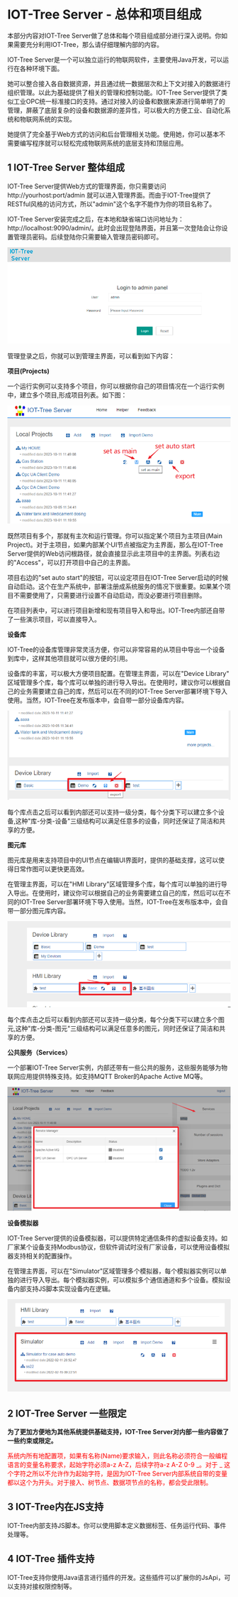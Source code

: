 IOT-Tree Server - 总体和项目组成
==



本部分内容对IOT-Tree Server做了总体和每个项目组成部分进行深入说明。你如果需要充分利用IOT-Tree，那么请仔细理解内部的内容。

IOT-Tree Server是一个可以独立运行的物联网软件，主要使用Java开发，可以运行在各种环境下面。

她可以整合接入各自数据资源，并且通过统一数据层次和上下文对接入的数据进行组织管理。以此为基础提供了相关的管理和控制功能。IOT-Tree
Server提供了类似工业OPC统一标准接口的支持。通过对接入的设备和数据来源进行简单明了的管理，屏蔽了底层复杂的设备和数据源的差异性，可以极大的方便工业、自动化系统和物联网系统的实现。

她提供了完全基于Web方式的访问和后台管理相关功能。使用她，你可以基本不需要编写程序就可以轻松完成物联网系统的底层支持和顶层应用。

## 1 IOT-Tree Server 整体组成

IOT-Tree Server提供Web方式的管理界面，你只需要访问 http://yourhost:port/admin
就可以进入管理界面。而由于IOT-Tree提供了RESTful风格的访问方式，所以"admin"这个名字不能作为你的项目名称了。

IOT-Tree
Server安装完成之后，在本地和缺省端口访问地址为：http://localhost:9090/admin/。此时会出现登陆界面，并且第一次登陆会让你设置管理员密码。后续登陆你只需要输入管理员密码即可。



<img src="../img/g_login.png">


管理登录之后，你就可以到管理主界面，可以看到如下内容：

**项目(Projects)**

一个运行实例可以支持多个项目，你可以根据你自己的项目情况在一个运行实例中，建立多个项目,形成项目列表。如下图：

 <img src="../img/main/m001.png" />


既然项目有多个，那就有主次和运行管理。你可以指定某个项目为主项目(Main Project)。对于主项目，如果内部某个UI节点被指定为主界面，那么在IOT-Tree
Server提供的Web访问根路径，就会直接显示此主项目中的主界面。列表右边的"Access"，可以打开项目中自己的主界面。

项目右边的"set auto start"的按钮，可以设定项目在IOT-Tree
Server启动的时候自动启动。这个在生产系统中，部署注册成系统服务的情况下很重要。如果某个项目不需要使用了，只需要进行设置不自动启动，而没必要进行项目删除。

在项目列表中，可以进行项目新增和现有项目导入和导出。IOT-Tree内部还自带了一些演示项目，可以直接导入。

**设备库**

IOT-Tree的设备库管理非常灵活方便，你可以非常容易的从项目中导出一个设备到库中，这样其他项目就可以很方便的引用。

设备库的丰富，可以极大方便项目配置。在管理主界面，可以在"Device Library"
区域管理多个库，每个库可以单独的进行导入导出。在使用时，建议你可以根据自己的业务需要建立自己的库，然后可以在不同的IOT-Tree
Server部署环境下导入使用。当然，IOT-Tree在发布版本中，会自带一部分设备库内容。



 <img src="../img/main/m002.png" />


每个库点击之后可以看到内部还可以支持一级分类，每个分类下可以建立多个设备,这种"库-分类-设备"三级结构可以满足任意多的设备，同时还保证了简洁和共享的方便。

**图元库**

图元库是用来支持项目中的UI节点在编辑UI界面时，提供的基础支撑，这可以使得日常作图可以更快更高效。

在管理主界面，可以在"HMI Library"区域管理多个库，每个库可以单独的进行导入导出。在使用时，建议你可以根据自己的业务需要建立自己的库，然后可以在不同的IOT-Tree
Server部署环境下导入使用。当然，IOT-Tree在发布版本中，会自带一部分图元库内容。



 <img src="../img/main/m003.png" />


每个库点击之后可以看到内部还可以支持一级分类，每个分类下可以建立多个图元,这种"库-分类-图元"三级结构可以满足任意多的图元，同时还保证了简洁和共享的方便。

**公共服务（Services）**

一个部署IOT-Tree Server实例，内部还带有一些公共的服务，这些服务能够为物联网应用提供特殊支持。如支持MQTT Broker的Apache
Active MQ等。



<img src="../img/main/m004.png" />

**设备模拟器**

IOT-Tree Server提供的设备模拟器，可以提供特定通信条件的虚拟设备支持。如厂家某个设备支持Modbus协议，但软件调试时没有厂家设备，可以使用设备模拟器支持相关的配置操作。

在管理主界面，可以在"Simulator"区域管理多个模拟器，每个模拟器实例可以单独的进行导入导出。每个模拟器实例，可以模拟多个通信通道和多个设备。模拟设备内部支持JS脚本实现设备内在逻辑。



<img src="../img/main/m005.png" />

## 2 IOT-Tree Server 一些限定

**为了更加方便地为其他系统提供基础支持，IOT-Tree Server对内部一些内容做了一些约束或限定。**



<font color=red>

系统内所有地配置项，如果有名称(Name)要求输入，则此名称必须符合一般编程语言的变量名称要求，起始字符必须a-z A-Z，后续字符a-z
A-Z 0-9 _。对于 _ 这个字符之所以不允许作为起始字符，是因为IOT-Tree Server内部系统自带的变量都以这个为开头。对于接入、树节点、数据项节点的名称，都会受此限制。


</font>

## 3 IOT-Tree内在JS支持

IOT-Tree内部支持JS脚本。你可以使用脚本定义数据标签、任务运行代码、事件处理等。

## 4 IOT-Tree 插件支持

IOT-Tree支持你使用Java语言进行插件的开发。这些插件可以扩展你的JsApi，可以支持对接权限控制等。



